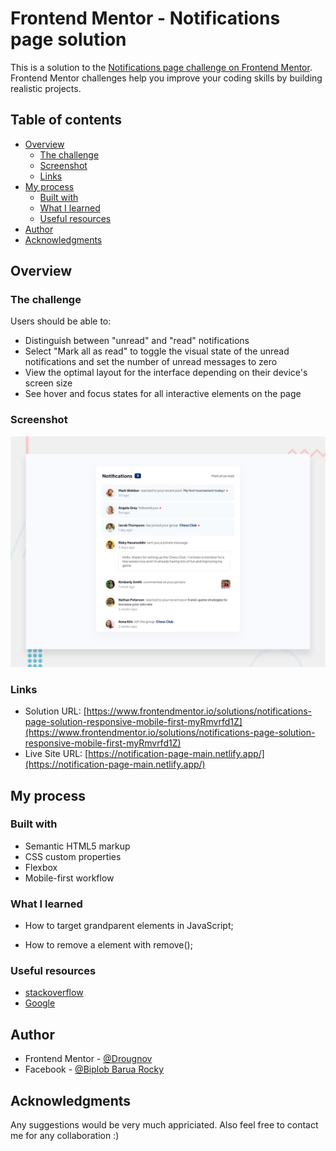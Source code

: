 # Frontend Mentor - Notifications page solution

This is a solution to the [Notifications page challenge on Frontend Mentor](https://www.frontendmentor.io/challenges/notifications-page-DqK5QAmKbC). Frontend Mentor challenges help you improve your coding skills by building realistic projects.

## Table of contents

- [Overview](#overview)
  - [The challenge](#the-challenge)
  - [Screenshot](#screenshot)
  - [Links](#links)
- [My process](#my-process)
  - [Built with](#built-with)
  - [What I learned](#what-i-learned)
  - [Useful resources](#useful-resources)
- [Author](#author)
- [Acknowledgments](#acknowledgments)

## Overview

### The challenge

Users should be able to:

- Distinguish between "unread" and "read" notifications
- Select "Mark all as read" to toggle the visual state of the unread notifications and set the number of unread messages to zero
- View the optimal layout for the interface depending on their device's screen size
- See hover and focus states for all interactive elements on the page

### Screenshot

![screenshot](./design/desktop-preview.jpg)

### Links

- Solution URL: [https://www.frontendmentor.io/solutions/notifications-page-solution-responsive-mobile-first-myRmvrfd1Z](https://www.frontendmentor.io/solutions/notifications-page-solution-responsive-mobile-first-myRmvrfd1Z)
- Live Site URL: [https://notification-page-main.netlify.app/](https://notification-page-main.netlify.app/)

## My process

### Built with

- Semantic HTML5 markup
- CSS custom properties
- Flexbox
- Mobile-first workflow

### What I learned

- How to target grandparent elements in JavaScript;

- How to remove a element with remove();

### Useful resources

- [stackoverflow](https://www.stackoverflow.com)
- [Google](https://www.google.com)

## Author

- Frontend Mentor - [@Drougnov](https://www.frontendmentor.io/profile/Drougnov)
- Facebook - [@Biplob Barua Rocky](https://www.facebook.com/ANT1D0t35)

## Acknowledgments

Any suggestions would be very much appriciated. Also feel free to contact me for any collaboration :)
